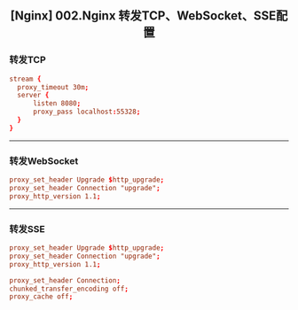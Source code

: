 ## <center>**[Nginx] 002.Nginx 转发TCP、WebSocket、SSE配置**</center>

### 转发TCP

``` conf
stream {
  proxy_timeout 30m;
  server {
      listen 8080;
      proxy_pass localhost:55328;
  }
}
```

---

### 转发WebSocket

``` conf
proxy_set_header Upgrade $http_upgrade;
proxy_set_header Connection "upgrade";
proxy_http_version 1.1;
```

---

### 转发SSE

``` conf
proxy_set_header Upgrade $http_upgrade;
proxy_set_header Connection "upgrade";
proxy_http_version 1.1;

proxy_set_header Connection;
chunked_transfer_encoding off;
proxy_cache off;
```
